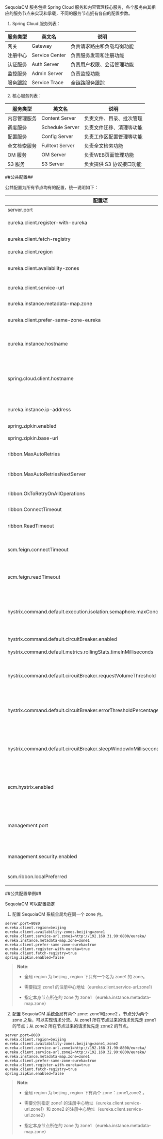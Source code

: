 SequoiaCM 服务包括 Spring Cloud 服务和内容管理核心服务，各个服务由其相应的服务节点来实现和承载，不同的服务节点拥有各自的配置参数。

1. Spring Cloud 服务列表：

 |服务类型|英文名             | 说明                       |
 |--------|------------------ |----------------------------| 
 |网关    | Gateway           |负责请求路由和负载均衡功能  |
 |注册中心| Service Center    |负责服务发现和注册功能      |
 |认证服务| Auth Server       |负责用户权限、会话管理功能  |
 |监控服务| Admin Server      |负责监控功能                |
 |服务跟踪| Service Trace     |全链路服务跟踪              |

2. 核心服务列表：

 |服务类型    |英文名             | 说明                       |
 |------------|------------------ |----------------------------|
 |内容管理服务| Content Server    |负责文件、目录、批次管理    |
 |调度服务    | Schedule Server   |负责文件迁移、清理等功能    |
 |配置服务    | Config Server     |负责工作区配置管理等功能    |
 |全文检索服务| Fulltext Server   |负责全文检索功能            |
 |OM 服务     | OM Server         |负责WEB页面管理功能         |
 |S3 服务     | S3 Server         |负责提供 S3 协议接口功能    |

##公共配置##

公共配置为所有节点均有的配置，统一说明如下：

|配置项       |类型   |说明                           |
|-------------|-------|-------------------------------|
|server.port|num|节点的对外提供服务的端口号|
|eureka.client.register-with-eureka|boolean|是否将本节点注册至服务中心，默认值：false|
|eureka.client.fetch-registry|boolean|本节点是否从注册中心获取其它节点的注册信息，默认值：false|
|eureka.client.region|str|此实例所在的区域|
|eureka.client.availability-zones|str|配置region下可用zone，如：zone1,zone2，表示region下有两个可用zone|
|eureka.client.service-url|str|配置zone的注册中心地址，如：http://192.168.31.90:8800/eureka/|
|eureka.instance.metadata-map.zone|str|注册到服务中心时，向其它实例描述自身所属的zone|
|eureka.client.prefer-same-zone-eureka|boolean|是否优先向同一个zone的服务中心注册，默认值：true|
|eureka.instance.hostname|str|描述此实例所在机器的主机名，用于节点间通信，不配置则通过一定的规则自动获取，在多网卡/IP环境下建议手动指定主机名|
|spring.cloud.client.hostname|str|描述此实例所在机器的主机名，用于生成节点 ID，不配置则通过一定的规则自动获取，在多网卡/IP环境下建议手动指定主机名；此配置项应该与 eureka.instance.hostname 同时配置|
|eureka.instance.ip-address|str|描述此实例所在机器的 IP 地址，不配置则通过一定的规则自动获取，在多网卡/IP环境下建议手动指定 IP 地址|
|spring.zipkin.enabled|boolean|是否开启服务跟踪，默认 false|
|spring.zipkin.base-url|str|配置服务跟踪节点的地址，如：http://192.168.31.90:8890|
|ribbon.MaxAutoRetries|num|对同一个实例请求的最大重试次数（不包括第一次），默认值：0|
|ribbon.MaxAutoRetriesNextServer|num|请求失败时，更换下一个实例进行重试，该参数表示最大更换次数（不包含第一个实例），默认值：1|
|ribbon.OkToRetryOnAllOperations|boolean|是否所有请求都进行重试，默认值：false|
|ribbon.ConnectTimeout|num|使用Ribbon时的连接建立超时时间，默认值：10000，单位：ms|
|ribbon.ReadTimeout|num|使用Ribbon时的读超时，默认值：30000，单位：ms|
|scm.feign.connectTimeout|num|使用Feign调用远程服务的连接建立超时时间，单位：ms。如果不设置，默认会使用ribbon.ConnectTimeout的值。|
|scm.feign.readTimeout|num|使用Feign调用远程服务的读超时，单位：ms。如果不设置，默认会使用ribbon.ReadTimeout的值。|
|hystrix.command.default.execution.isolation.semaphore.maxConcurrentRequests|num|配置分配给单个下游服务的信号量资源。调用下游服务前，会先获取信号量，调用结束后归还信号量，如获取不到，则调用会被拒绝。此配置限制了调用某个下游服务的最大并发数量。|
|hystrix.command.default.circuitBreaker.enabled|boolean|是否开启熔断保护，默认值：true。|
| hystrix.command.default.metrics.rollingStats.timeInMilliseconds |num| 熔断统计的时间窗口，默认值：10000，单位：ms。|
|hystrix.command.default.circuitBreaker.requestVolumeThreshold|num|熔断计算的最小样本数，只有在时间窗口（10s）内，调用某个服务的数量达到了该值，才会进行熔断判断，默认值：20。|
|hystrix.command.default.circuitBreaker.errorThresholdPercentage|num|触发熔断的失败率，当在时间窗口内调用某个服务的数量达到样本数，且失败率大于等于此值时，熔断器打开，后续对该服务的调用直接返回失败，默认值：50。|
|hystrix.command.default.circuitBreaker.sleepWindowInMilliseconds|num|熔断器休眠窗口，当触发熔断一段时间后，尝试放行一个调用请求，根据该请求是否成功，来决定是继续熔断还是恢复正常，单位：ms，默认值：5000。|
|scm.hystrix.enabled|boolean|是否开启熔断与隔离能力，默认值：true。关闭后，该节点的熔断与隔离能力将失效，所有hystrix开头的配置项将不起作用。此配置在网关节点暂不生效。|
|management.port|num|配置节点的管理端口，用于系统状态监控。不配置时，默认为 server.port + 1，除 s3-server 外的其它服务均支持将 management.port 设为与 server.port 一致。|
|management.security.enabled|boolean|是否开启 Actuator 端点的权限控制，默认 false 。详情请见：[Actuator 安全性配置][actuator]|
|scm.ribbon.localPreferred|boolean|服务调用时是否优先选择同一台机器上的节点，默认值：true 。|

##公共配置举例##

SequoiaCM 可以配置指定

1. 配置 SequoiaCM 系统全局均在同一个 zone 内。

 ```
server.port=8080
eureka.client.region=beijing
eureka.client.availability-zones.beijing=zone1
eureka.client.service-url.zone1=http://192.168.31.90:8800/eureka/
eureka.instance.metadata-map.zone=zone1
eureka.client.prefer-same-zone-eureka=true
eureka.client.register-with-eureka=true
eureka.client.fetch-registry=true
spring.zipkin.enabled=false
 ```

 > **Note:**
 >
 > * 全局 region 为 beijing , region 下只有一个名为 zone1 的 zone。
 >
 > * 需要指定 zone1 的注册中心地址（eureka.client.service-url.zone1）
 >
 > * 指定本身节点所在的 zone 为 zone1 （eureka.instance.metadata-map.zone）

2. 配置 SequoiaCM 系统全局有两个 zone: zone1和zone2 。节点分为两个 zone 之后，可以实现请求分流。从 zone1 所在节点过来的请求优先走 zone1 的节点；从 zone2 所在节点过来的请求优先走 zone2 的节点。

 ```
server.port=8080
eureka.client.region=beijing
eureka.client.availability-zones.beijing=zone1,zone2
eureka.client.service-url.zone1=http://192.168.31.90:8800/eureka/
eureka.client.service-url.zone2=http://192.168.32.90:8800/eureka/
eureka.instance.metadata-map.zone=zone1
eureka.client.prefer-same-zone-eureka=true
eureka.client.register-with-eureka=true
eureka.client.fetch-registry=true
spring.zipkin.enabled=false
 ```

 > **Note:**
 >
 > * 全局 region 为 beijing , region 下有两个 zone：zone1,zone2 。
 >
 > * 需要分别指定 zone1 的注册中心地址（eureka.client.service-url.zone1）和 zone2 的注册中心地址（eureka.client.service-url.zone2）
 >
 > * 指定本身节点所在的 zone 为 zone1 （eureka.instance.metadata-map.zone）

[actuator]:Maintainance/Security/Security_Config/actuator.md